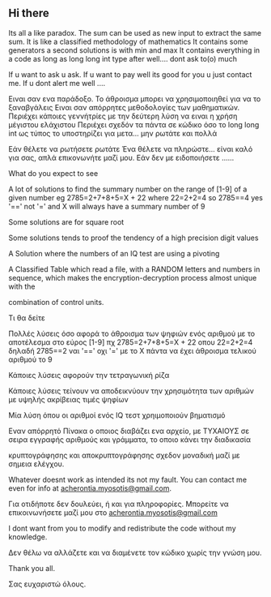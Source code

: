 ## Hi there <!--👋-->

<!--
**Acherontas/Acherontas** is a ✨ _special_ ✨ repository because its `README.md` (this file) appears on your GitHub profile.

Here are some ideas to get you started:

- 🔭 I’m currently working on ...
- 🌱 I’m currently learning ...
- 👯 I’m looking to collaborate on ...
- 🤔 I’m looking for help with ...
- 💬 Ask me about ...
- 📫 How to reach me: ...
- 😄 Pronouns: ...
- ⚡ Fun fact: ...
-->

Its all a like paradox.
The sum can be used as new input to extract the same sum.
It is like a classified methodology of mathematics
It contains some generators a second solutions is with min and max 
It contains everything in a code as long as long long int type after well.... dont ask to(o) much 

If u want to ask u ask.
If u want to pay well its good for you u just contact me.
If u dont alert me well .... 

Ειναι σαν ενα παράδοξο.
Το άθροισμα μπορει να χρησιμοποιηθεί για να το ξαναβγάλεις
Ειναι σαν απόρρητες μεθοδολογίες των μαθηματικών.
Περιέχει κάποιες γεννήτρίες με την δεύτερη λύση να ειναι η χρήση μέγιστου ελάχιστου
Περιέχει σχεδόν τα πάντα σε κώδικο όσο το long long int ως τύπος το υποστηρίζει για μετα... μην ρωτάτε και πολλά

Εάν θέλετε να ρωτήσετε ρωτάτε
Ένα θέλετε να πληρώστε... είναι καλό για σας, απλά επικονωνήτε μαζί μου.
Εάν δεν με ειδοποιήσετε ......


What do you expect to see

A lot of solutions to find the summary number on the range of [1-9] of a given number 
    eg 2785=2+7+8+5=Χ + 22 where 22=2+2=4  so 2785==4 yes '==' not '=' 
       and X will always have a summary number of 9

Some solutions are for square root

Some solutions tends to proof the tendency of a high precision digit values

A Solution where the numbers of an IQ test are using a pivoting

A Classified Table which read a file, with a RANDOM letters and numbers in sequence, which makes the encryption-decryption process almost unique with the 

combination of control units.

Τι θα δείτε

Πολλές λύσεις όσο αφορά το άθροισμα των ψηφιών ενός αριθμού με το αποτέλεσμα
στο εύρος [1-9] 
  πχ 2785=2+7+8+5=X + 22 οπου 22=2+2=4 δηλαδή 2785==2 ναι '==' οχι '='
     με το Χ πάντα να έχει άθροισμα τελικού αριθμού το 9

Κάποιες λύσεις αφορούν την τετραγωνική ρίζα

Κάποιες λύσεις τείνουν να αποδεικνύουν την χρησιμότητα των αριθμών με υψηλής ακρίβειας τιμές ψηφίων

Μία λύση όπου οι αριθμοί ενός IQ τεστ χρηιμοποιούν βηματισμό

Εναν απόρρητό Πίνακα ο οποιος διαβάζει ενα αρχείο, με ΤΥΧΑΙΟΥΣ σε σειρα εγγραφής αριθμούς και γράμματα, το οποιο κάνει την διαδικασία 

κρυπτογράφησης και αποκρυπτογράφησης σχεδον μοναδική μαζί με σημεια ελέγχου.

Whatever doesnt work as intended its not my fault. You can contact me even for info at acherontia.myosotis@gmail.com.

Για οτιδήποτε δεν δουλεύει, ή και για πληροφορίες. Μπορείτε να επικοινωνήσετε μαζί μου στο acherontia.myosotis@gmail.com 

I dont want from you to modify and redistribute the code without my knowledge.

Δεν θέλω να αλλάζετε και να διαμένετε τον κώδικο χωρίς την γνώση μου.

Thank you all.

Σας ευχαριστώ όλους.


